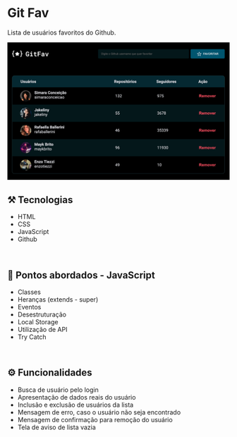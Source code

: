 # Git Fav

Lista de usuários favoritos do Github.
<br>

![preview](./assets/preview.png)

## ⚒️ Tecnologias

- HTML
- CSS
- JavaScript
- Github

<br>

## 📖 Pontos abordados - JavaScript
* Classes
* Heranças (extends - super)
* Eventos
* Desestruturação 
* Local Storage
* Utilização de API
* Try Catch

<br>

## ⚙️ Funcionalidades
* Busca de usuário pelo login
* Apresentação de dados reais do usuário
* Inclusão e exclusão de usuários da lista
* Mensagem de erro, caso o usuário não seja encontrado
* Mensagem de confirmação para remoção do usuário
* Tela de aviso de lista vazia
